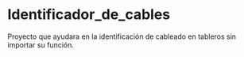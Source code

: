 # Identificador_de_cables
Proyecto que ayudara en la identificación de cableado en tableros sin importar su función.
